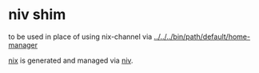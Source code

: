 # niv shim

to be used in place of using nix-channel via
[../../../bin/path/default/home-manager](../../../bin/path/default/home-manager)

[nix](./nix) is generated and managed via [niv](https://github.com/nmattia/niv).
